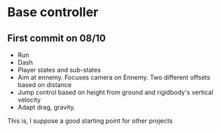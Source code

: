 # Base controller 


## First commit on 08/10

* Run
* Dash 
* Player states and sub-states
* Aim at ennemy. Focuses camera on Ennemy. Two different offsets based on distance 
* Jump control based on height from ground and rigidbody's vertical velocity
* Adapt drag, gravity. 


This is, I suppose a good starting point for other projects
